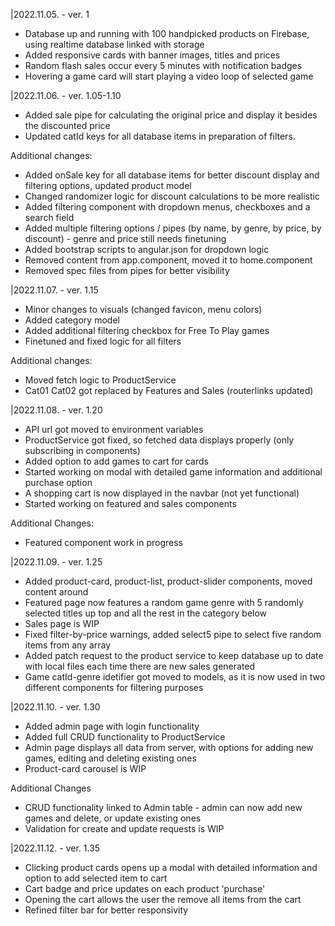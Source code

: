 |2022.11.05. - ver. 1

- Database up and running with 100 handpicked products on Firebase, using realtime database linked with storage
- Added responsive cards with banner images, titles and prices
- Random flash sales occur every 5 minutes with notification badges
- Hovering a game card will start playing a video loop of selected game

|2022.11.06. - ver. 1.05-1.10

- Added sale pipe for calculating the original price and display it besides the discounted price
- Updated catId keys for all database items in preparation of filters.

Additional changes:

- Added onSale key for all database items for better discount display and filtering options, updated product model
- Changed randomizer logic for discount calculations to be more realistic
- Added filtering component with dropdown menus, checkboxes and a search field
- Added multiple filtering options / pipes (by name, by genre, by price, by discount) - genre and price still needs finetuning
- Added bootstrap scripts to angular.json for dropdown logic
- Removed content from app.component, moved it to home.component
- Removed spec files from pipes for better visibility

|2022.11.07. - ver. 1.15

- Minor changes to visuals (changed favicon, menu colors)
- Added category model
- Added additional filtering checkbox for Free To Play games
- Finetuned and fixed logic for all filters

Additional changes:

- Moved fetch logic to ProductService
- Cat01 Cat02 got replaced by Features and Sales (routerlinks updated)

|2022.11.08. - ver. 1.20

- API url got moved to environment variables
- ProductService got fixed, so fetched data displays properly (only subscribing in components)
- Added option to add games to cart for cards
- Started working on modal with detailed game information and additional purchase option
- A shopping cart is now displayed in the navbar (not yet functional)
- Started working on featured and sales components

Additional Changes:

- Featured component work in progress

|2022.11.09. - ver. 1.25

- Added product-card, product-list, product-slider components, moved content around
- Featured page now features a random game genre with 5 randomly selected titles up top and all the rest in the category below
- Sales page is WIP
- Fixed filter-by-price warnings, added select5 pipe to select five random items from any array
- Added patch request to the product service to keep database up to date with local files each time there are new sales generated
- Game catId-genre idetifier got moved to models, as it is now used in two different components for filtering purposes

|2022.11.10. - ver. 1.30

- Added admin page with login functionality
- Added full CRUD functionality to ProductService
- Admin page displays all data from server, with options for adding new games, editing and deleting existing ones
- Product-card carousel is WIP

Additional Changes

- CRUD functionality linked to Admin table - admin can now add new games and delete, or update existing ones
- Validation for create and update requests is WIP

|2022.11.12. - ver. 1.35

- Clicking product cards opens up a modal with detailed information and option to add selected item to cart
- Cart badge and price updates on each product 'purchase'
- Opening the cart allows the user the remove all items from the cart
- Refined filter bar for better responsivity

